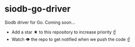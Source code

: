 # siodb-go-driver

Siodb driver for Go. Coming soon...

- Add a star ★ to this repository to increase priority ☝️
- Watch 👁️ the repo to get notified when we push the code ☝️

